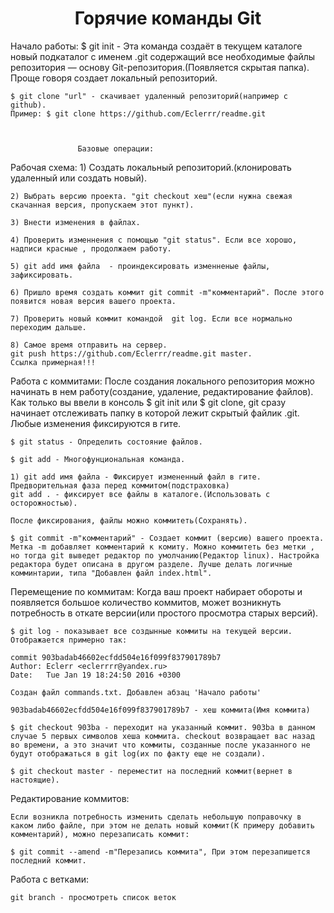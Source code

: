 <h1 align="center">Горячие команды Git</h1>

Начало работы:
	$ git init - Эта команда создаёт в текущем каталоге новый подкаталог с именем .git содержащий все необходимые файлы репозитория — основу Git-репозитория.(Появляется скрытая папка). Проще говоря создает локальный репозиторий.

	$ git clone "url" - скачивает удаленный репозиторий(например с github).
	Пример: $ git clone https://github.com/Eclerrr/readme.git



				   Базовые операции:

Рабочая схема:
	1) Создать локальный репозиторий.(клонировать удаленный или создать новый).

	2) Выбрать версию проекта. "git checkout хеш"(если нужна свежая скачанная версия, пропускаем этот пункт).

	3) Внести изменения в файлах.

	4) Проверить изменнения с помощью "git status". Если все хорошо, надписи красные , продолжаем работу.

	5) git add имя файла  - проиндексировать изменненые файлы, зафиксировать.

	6) Пришло время создать коммит git commit -m"комментарий". После этого появится новая версия вашего проекта.

	7) Проверить новый коммит командой  git log. Если все нормально переходим дальше.

	8) Самое время отправить на сервер. 
	git push https://github.com/Eclerrr/readme.git master.
	Ссылка примерная!!!


Работа с коммитами:
	После создания локального репозитория можно начинать в нем работу(создание, удаление, редактирование файлов).
	Как только вы ввели в консоль $ git init или $ git clone,
	git сразу начинает отслеживать папку в которой лежит скрытый файлик .git.
	Любые изменения фиксируются в гите.

	$ git status - Определить состояние файлов.

	$ git add - Многофунциональная команда.

	1) git add имя файла - Фиксирует измененный файл в гите. Предворительная фаза перед коммитом(подстраховка)
	git add . - фиксирует все файлы в каталоге.(Использовать с осторожностью).

	После фиксирования, файлы можно коммитеть(Сохранять).

	$ git commit -m"комментарий" - Создает коммит (версию) вашего проекта. Метка -m добавляет комментарий к комиту. Можно коммитеть без метки , но тогда git выведет редактор по умолчанию(Редактор linux). Настройка редактора будет описана в другом разделе. Лучше делать логичные комминтарии, типа "Добавлен файл index.html".

Перемещение по коммитам:
	Когда ваш проект набирает обороты и появляется большое количество коммитов, может возникнуть потребность в откате версии(или простого просмотра старых версий).

	$ git log - показывает все создынные коммиты на текущей версии.
	Отображается примерно так:

	commit 903badab46602ecfdd504e16f099f837901789b7
	Author: Eclerr <eclerrrr@yandex.ru>
	Date:   Tue Jan 19 18:24:50 2016 +0300

    Создан файл commands.txt. Добавлен абзац 'Начало работы'

    903badab46602ecfdd504e16f099f837901789b7 - хеш коммита(Имя коммита)

    $ git checkout 903ba - переходит на указанный коммит. 903ba в данном случае 5 первых символов хеша коммита. checkout возвращает вас назад во времени, а это значит что коммиты, созданные после указанного не будут отображаться в git log(их по факту еще не создали).

    $ git checkout master - переместит на последний коммит(вернет в настоящие).

Редактирование коммитов:

	Если возникла потребность изменить сделать небольшую поправочку в каком либо файле, при этом не делать новый коммит(К примеру добавить комментарий), можно перезаписать коммит:

	$ git commit --amend -m"Перезапись коммита", При этом перезапишется последний коммит.



 Работа с ветками:

 	git branch - просмотреть список веток
